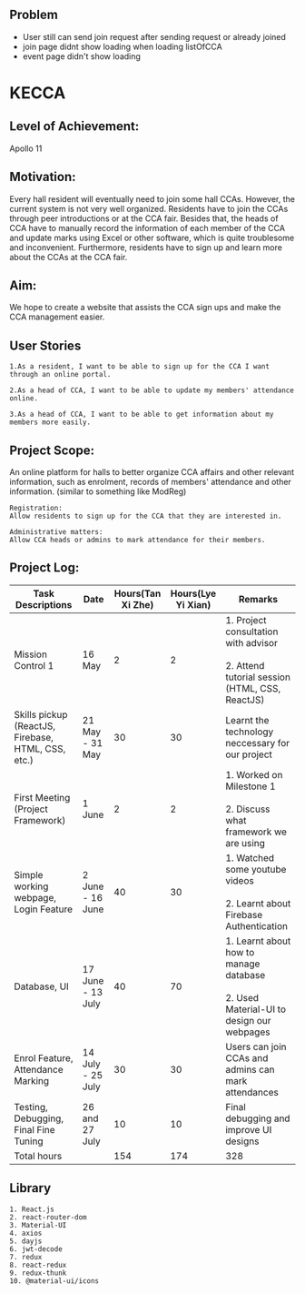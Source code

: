 ## Problem

- User still can send join request after sending request or already joined
- join page didnt show loading when loading listOfCCA
- event page didn't show loading

# KECCA

## Level of Achievement:

Apollo 11

## Motivation:

Every hall resident will eventually need to join some hall CCAs. However, the current system is not very well organized. Residents have to join the CCAs through peer introductions or at the CCA fair. Besides that, the heads of CCA have to manually record the information of each member of the CCA and update marks using Excel or other software, which is quite troublesome and inconvenient. Furthermore, residents have to sign up and learn more about the CCAs at the CCA fair.

## Aim:

We hope to create a website that assists the CCA sign ups and make the CCA management easier.

## User Stories

    1.As a resident, I want to be able to sign up for the CCA I want through an online portal.

    2.As a head of CCA, I want to be able to update my members' attendance online.

    3.As a head of CCA, I want to be able to get information about my members more easily.

## Project Scope:

An online platform for halls to better organize CCA affairs and other relevant information, such as enrolment, records of members' attendance and other information. (similar to something like ModReg)

    Registration:
    Allow residents to sign up for the CCA that they are interested in.

    Administrative matters:
    Allow CCA heads or admins to mark attendance for their members.

## Project Log:

| Task Descriptions                                  | Date              | Hours(Tan Xi Zhe) | Hours(Lye Yi Xian) | Remarks                                                                                       |
| -------------------------------------------------- | ----------------- | ----------------- | ------------------ | --------------------------------------------------------------------------------------------- |
| Mission Control 1                                  | 16 May            | 2                 | 2                  | 1. Project consultation with advisor<br/><br/>2. Attend tutorial session (HTML, CSS, ReactJS) |
| Skills pickup (ReactJS, Firebase, HTML, CSS, etc.) | 21 May - 31 May   | 30                | 30                 | Learnt the technology neccessary for our project                                              |
| First Meeting (Project Framework)                  | 1 June            | 2                 | 2                  | 1. Worked on Milestone 1<br/><br/>2. Discuss what framework we are using                      |
| Simple working webpage, Login Feature              | 2 June - 16 June  | 40                | 30                 | 1. Watched some youtube videos<br/><br/>2. Learnt about Firebase Authentication               |
| Database, UI                                       | 17 June - 13 July | 40                | 70                 | 1. Learnt about how to manage database<br/><br/>2. Used Material-UI to design our webpages    |
| Enrol Feature, Attendance Marking                  | 14 July - 25 July | 30                | 30                 | Users can join CCAs and admins can mark attendances                                           |
| Testing, Debugging, Final Fine Tuning              | 26 and 27 July    | 10                | 10                 | Final debugging and improve UI designs                                                        |
| Total hours                                        |                   | 154               | 174                | 328                                                                                           |

## Library

    1. React.js
    2. react-router-dom
    3. Material-UI
    4. axios
    5. dayjs
    6. jwt-decode
    7. redux
    8. react-redux
    9. redux-thunk
    10. @material-ui/icons
